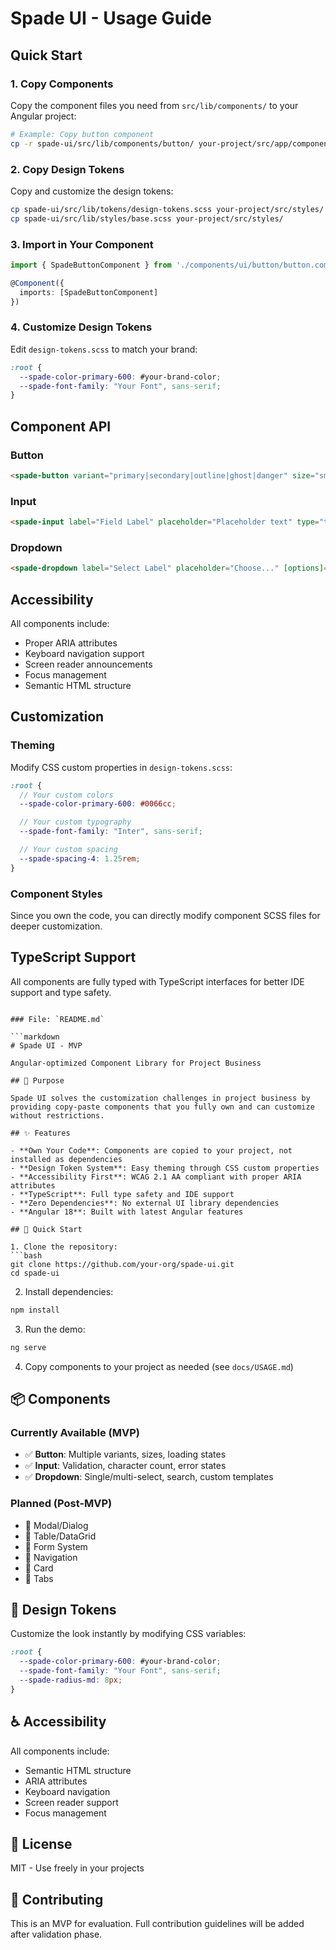 # Spade UI - Usage Guide

## Quick Start

### 1. Copy Components

Copy the component files you need from `src/lib/components/` to your Angular project:

```bash
# Example: Copy button component
cp -r spade-ui/src/lib/components/button/ your-project/src/app/components/ui/
```

### 2. Copy Design Tokens

Copy and customize the design tokens:

```bash
cp spade-ui/src/lib/tokens/design-tokens.scss your-project/src/styles/
cp spade-ui/src/lib/styles/base.scss your-project/src/styles/
```

### 3. Import in Your Component

```typescript
import { SpadeButtonComponent } from './components/ui/button/button.component';

@Component({
  imports: [SpadeButtonComponent]
})
```

### 4. Customize Design Tokens

Edit `design-tokens.scss` to match your brand:

```scss
:root {
  --spade-color-primary-600: #your-brand-color;
  --spade-font-family: "Your Font", sans-serif;
}
```

## Component API

### Button

```html
<spade-button variant="primary|secondary|outline|ghost|danger" size="sm|md|lg" [disabled]="boolean" [loading]="boolean" [fullWidth]="boolean" (spadeClick)="handler($event)"> Button Text </spade-button>
```

### Input

```html
<spade-input label="Field Label" placeholder="Placeholder text" type="text|email|password|number|tel|url" size="sm|md|lg" [required]="boolean" [disabled]="boolean" [maxLength]="number" [showCharacterCount]="boolean" [(ngModel)]="value" (spadeInput)="handler($event)"> </spade-input>
```

### Dropdown

```html
<spade-dropdown label="Select Label" placeholder="Choose..." [options]="optionsArray" [multiple]="boolean" [searchable]="boolean" [disabled]="boolean" [(ngModel)]="selectedValue" (spadeChange)="handler($event)"> </spade-dropdown>
```

## Accessibility

All components include:

- Proper ARIA attributes
- Keyboard navigation support
- Screen reader announcements
- Focus management
- Semantic HTML structure

## Customization

### Theming

Modify CSS custom properties in `design-tokens.scss`:

```scss
:root {
  // Your custom colors
  --spade-color-primary-600: #0066cc;

  // Your custom typography
  --spade-font-family: "Inter", sans-serif;

  // Your custom spacing
  --spade-spacing-4: 1.25rem;
}
```

### Component Styles

Since you own the code, you can directly modify component SCSS files for deeper customization.

## TypeScript Support

All components are fully typed with TypeScript interfaces for better IDE support and type safety.

````

### File: `README.md`

```markdown
# Spade UI - MVP

Angular-optimized Component Library for Project Business

## 🎯 Purpose

Spade UI solves the customization challenges in project business by providing copy-paste components that you fully own and can customize without restrictions.

## ✨ Features

- **Own Your Code**: Components are copied to your project, not installed as dependencies
- **Design Token System**: Easy theming through CSS custom properties
- **Accessibility First**: WCAG 2.1 AA compliant with proper ARIA attributes
- **TypeScript**: Full type safety and IDE support
- **Zero Dependencies**: No external UI library dependencies
- **Angular 18**: Built with latest Angular features

## 🚀 Quick Start

1. Clone the repository:
```bash
git clone https://github.com/your-org/spade-ui.git
cd spade-ui
````

2. Install dependencies:

```bash
npm install
```

3. Run the demo:

```bash
ng serve
```

4. Copy components to your project as needed (see `docs/USAGE.md`)

## 📦 Components

### Currently Available (MVP)

- ✅ **Button**: Multiple variants, sizes, loading states
- ✅ **Input**: Validation, character count, error states
- ✅ **Dropdown**: Single/multi-select, search, custom templates

### Planned (Post-MVP)

- 🔲 Modal/Dialog
- 🔲 Table/DataGrid
- 🔲 Form System
- 🔲 Navigation
- 🔲 Card
- 🔲 Tabs

## 🎨 Design Tokens

Customize the look instantly by modifying CSS variables:

```scss
:root {
  --spade-color-primary-600: #your-brand-color;
  --spade-font-family: "Your Font", sans-serif;
  --spade-radius-md: 8px;
}
```

## ♿ Accessibility

All components include:

- Semantic HTML structure
- ARIA attributes
- Keyboard navigation
- Screen reader support
- Focus management

## 📄 License

MIT - Use freely in your projects

## 🤝 Contributing

This is an MVP for evaluation. Full contribution guidelines will be added after validation phase.
